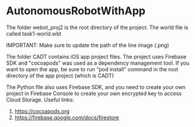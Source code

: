 # AutonomousRobotWithApp

The folder webot_proj2 is the root directory of the project. The world file is called task1-world.wbt

IMPORTANT: Make sure to update the path of the line image (.png)

The folder CADT contains iOS app project files. The project uses Firebase SDK and "cocoapods" was used as a dependency management tool.
If you want to open the app, be sure to run "pod install" command in the root directory of the app project (which is CADT)

The Python file also uses Firebase SDK, and you need to create your own project in Firebase Console to create your own encrypted key to access Cloud Storage.
Useful links:
1. https://cocoapods.org
2. https://firebase.google.com/docs/firestore
